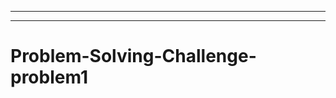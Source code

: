 ------------------------
-----------------------------------------------------------------------------------
# Problem-Solving-Challenge-problem1
